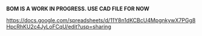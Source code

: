 **BOM IS A WORK IN PROGRESS. USE CAD FILE FOR NOW**

https://docs.google.com/spreadsheets/d/11Y8n1dKCBcU4MpgnkywX7PGg8HpcRhKU2c4JyLoFCqU/edit?usp=sharing
